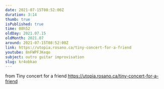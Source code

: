 ```yaml
---
date: 2021-07-15T08:52:00Z
duration: 3:14
thumb: true
isPublished: true
time: 08h52
oldDay: 2021.07.15
oldMonth: 2021.07
around: 2021-07-15T08:52:00Z
link: https://utopia.rosano.ca/tiny-concert-for-a-friend
youtube: 8nFWPFJKeqo
subject: outro guitar improvisation
slug: kr4obkao
---
```

from Tiny concert for a friend https://utopia.rosano.ca/tiny-concert-for-a-friend
